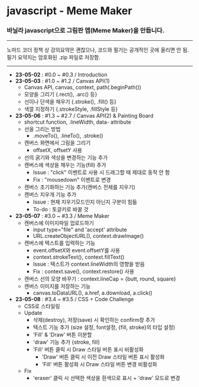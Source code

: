 # javascript - Meme Maker
### 바닐라 javascript으로 그림판 앱(Meme Maker)을 만듭니다.  
  
---

노마드 코더 정책 상 강의요약은 괜찮으나, 코드와 필기는 공개적인 곳에 올리면 안 됨.  
필기 요약지는 암호화된 .zip 파일로 저장함.

---

- **23-05-02** : #0.0 ~ #0.3 / Introduction
- **23-05-03** : #1.0 ~ #1.2 / Canvas API(1)
    - Canvas API, canvas, context, path(.beginPath())
    - 모양을 그리기 {.rect(), .arc() 등}
    - 선이나 단색을 채우기 {.stroke(), .fill() 등}
    - 색깔 지정하기 {.strokeStyle, .fillStyle 등}
- **23-05-06** : #1.3 ~ #2.7 / Canvas API(2) & Painting Board
    - shortcut function, .lineWidth, data- attribute
    - 선을 그리는 방법
        - .moveTo(), .lineTo(), .stroke()
    - 캔버스 화면에서 그림을 그리기
        - offsetX, offsetY 사용
    - 선의 굵기와 색상을 변경하는 기능 추가
    - 캔버스에 색상을 채우는 기능(fill) 추가
        - Issue : "click" 이벤트로 사용 시 드래그할 때 제대로 동작 안 함
        - Fix : "mousedown" 이벤트로 변경
    - 캔버스 초기화하는 기능 추가(캔버스 전체를 지우기)
    - 캔버스 지우개 기능 추가
        - Issue : 현재 지우기모드인지 아닌지 구분이 힘듦
        - To-do : 토글키로 바꿀 것
- **23-05-07** : #3.0 ~ #3.3 / Meme Maker
    - 캔버스에 이미지파일 업로드하기
        - input type="file" and 'accept' attribute
        - URL.createObjectURL(), context.drawImage()
    - 캔버스에 텍스트를 입력하는 기능
        - event.offsetX와 event.offsetY를 사용
        - context.strokeText(), context.fillText()
        - Issue : 텍스트가 context.lineWidth의 영향을 받음
        - Fix : context.save(), context.restore() 사용
    - 캔버스 선의 모양 바꾸기 : context.lineCap = {butt, round, square}
    - 캔버스 이미지를 저장하는 기능
        - canvas.toDataURL(), a.href, a.download, a.click()
- **23-05-08** : #3.4 ~ #3.5 / CSS + Code Challenge
    - CSS로 스타일링
    - Update
        - 삭제(destroy), 저장(save) 시 확인하는 confirm창 추가
        - 텍스트 기능 추가 (size 설정, font설정, {fill, stroke}의 타입 설정)
        - 'Fill' & 'Draw' 버튼 이분할
        - 'draw' 기능 추가 {stroke, fill}
        - 'Fill' 버튼 클릭 시 Draw 스타일 버튼 표시 비활성화
            - 'Draw' 버튼 클릭 시 이전 Draw 스타일 버튼 표시 활성화
            - 'Fill' 버튼 활성화 시 Draw 스타일 버튼 변경 비활성화
    - Fix
        - 'eraser' 클릭 시 선택한 색상을 흰색으로 표시 + 'draw' 모드로 변경